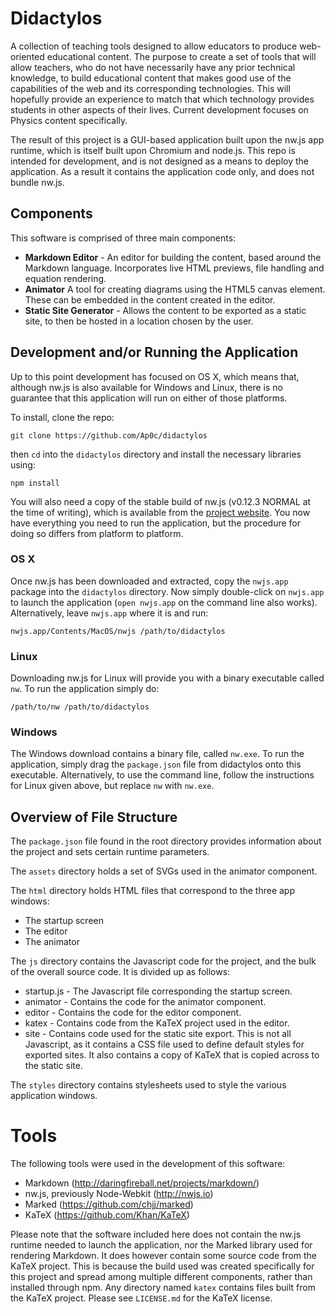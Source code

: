# Didactylos

A collection of teaching tools designed to allow educators to produce web-oriented educational content. The purpose to create a set of tools that will allow teachers, who do not have necessarily have any prior technical knowledge, to build educational content that makes good use of the capabilities of the web and its corresponding technologies. This will hopefully provide an experience to match that which technology provides students in other aspects of their lives. Current development focuses on Physics content specifically.

The result of this project is a GUI-based application built upon the nw.js app runtime, which is itself built upon Chromium and node.js. This repo is intended for development, and is not designed as a means to deploy the application. As a result it contains the application code only, and does not bundle nw.js.

## Components

This software is comprised of three main components:

- **Markdown Editor** - An editor for building the content, based around the Markdown language. Incorporates live HTML previews, file handling and equation rendering.
- **Animator** A tool for creating diagrams using the HTML5 canvas element. These can be embedded in the content created in the editor.
- **Static Site Generator** - Allows the content to be exported as a static site, to then be hosted in a location chosen by the user.

## Development and/or Running the Application

Up to this point development has focused on OS X, which means that, although nw.js is also available for Windows and Linux, there is no guarantee that this application will run on either of those platforms.

To install, clone the repo:

```
git clone https://github.com/Ap0c/didactylos
```

then `cd` into the `didactylos` directory and install the necessary libraries using:

```
npm install
```

You will also need a copy of the stable build of nw.js (v0.12.3 NORMAL at the time of writing), which is available from the [project website](http://nwjs.io). You now have everything you need to run the application, but the procedure for doing so differs from platform to platform.

### OS X

Once nw.js has been downloaded and extracted, copy the `nwjs.app` package into the `didactylos` directory. Now simply double-click on `nwjs.app` to launch the application (`open nwjs.app` on the command line also works). Alternatively, leave `nwjs.app` where it is and run:

```
nwjs.app/Contents/MacOS/nwjs /path/to/didactylos
```

### Linux

Downloading nw.js for Linux will provide you with a binary executable called `nw`. To run the application simply do:

```
/path/to/nw /path/to/didactylos
```

### Windows

The Windows download contains a binary file, called `nw.exe`. To run the application, simply drag the `package.json` file from didactylos onto this executable. Alternatively, to use the command line, follow the instructions for Linux given above, but replace `nw` with `nw.exe`.

## Overview of File Structure

The `package.json` file found in the root directory provides information about the project and sets certain runtime parameters.

The `assets` directory holds a set of SVGs used in the animator component.

The `html` directory holds HTML files that correspond to the three app windows:

- The startup screen
- The editor
- The animator

The `js` directory contains the Javascript code for the project, and the bulk of the overall source code. It is divided up as follows:

- startup.js - The Javascript file corresponding the startup screen.
- animator - Contains the code for the animator component.
- editor - Contains the code for the editor component.
- katex - Contains code from the KaTeX project used in the editor.
- site - Contains code used for the static site export. This is not all Javascript, as it contains a CSS file used to define default styles for exported sites. It also contains a copy of KaTeX that is copied across to the static site.

The `styles` directory contains stylesheets used to style the various application windows.

# Tools

The following tools were used in the development of this software:

- Markdown (http://daringfireball.net/projects/markdown/)
- nw.js, previously Node-Webkit (http://nwjs.io)
- Marked (https://github.com/chjj/marked)
- KaTeX (https://github.com/Khan/KaTeX)

Please note that the software included here does not contain the nw.js runtime needed to launch the application, nor the Marked library used for rendering Markdown. It does however contain some source code from the KaTeX project. This is because the build used was created specifically for this project and spread among multiple different components, rather than installed through npm. Any directory named `katex` contains files built from the KaTeX project. Please see `LICENSE.md` for the KaTeX license.
